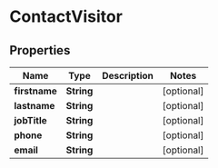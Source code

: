 

# ContactVisitor


## Properties

| Name | Type | Description | Notes |
|------------ | ------------- | ------------- | -------------|
|**firstname** | **String** |  |  [optional] |
|**lastname** | **String** |  |  [optional] |
|**jobTitle** | **String** |  |  [optional] |
|**phone** | **String** |  |  [optional] |
|**email** | **String** |  |  [optional] |



